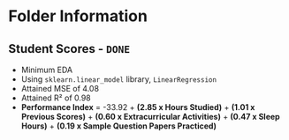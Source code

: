 # Folder Information
## Student Scores - `DONE`
- Minimum EDA
- Using `sklearn.linear_model` library, `LinearRegression`
- Attained MSE of 4.08
- Attained R² of 0.98
- **Performance Index** = -33.92 + **(2.85 x Hours Studied)** + **(1.01 x Previous Scores)** + **(0.60 x Extracurricular Activities)** + **(0.47 x Sleep Hours)** + **(0.19 x Sample Question Papers Practiced)**
